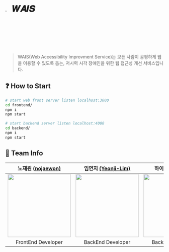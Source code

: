 # <img src="https://user-images.githubusercontent.com/57888020/179347320-0a4cd097-31f0-4460-92c0-29d7d566976c.png" width="3%" height="3%" > 𝑾𝑨𝑰𝑺

> WAIS(Web Accessibility Improvment Service)는 모든 사람이 공평하게 웹을 이용할 수 있도록 돕는, 저시력 시각 장애인을 위한 웹 접근성 개선 서비스입니다.

## ❓ How to Start
```sh
# start web front server listen localhost:3000
cd frontend/
npm i
npm start

# start backend server listen localhost:4000
cd backend/
npm i
npm start
```

## 🤝 Team Info
| 노재원 [(nojaewon)](https://github.com/nojaewon) | 임연지 [(Yeonji-Lim)](https://github.com/Yeonji-Lim) | 하이현 [(hyh1016)](https://github.com/hyh1016) | 이승규 [(seungy0)](https://github.com/seungy0) |
| :---: | :---: | :---: | :---: | 
|<img src="https://avatars.githubusercontent.com/u/82192655?v=4" width="200px" height="200px" />|<img src ="https://avatars.githubusercontent.com/u/57888020?v=4" width = "200px" height="200px" />|<img src ="https://avatars.githubusercontent.com/u/59721541?v=4" width = "200px" height="200px" />|<img src ="https://avatars.githubusercontent.com/u/51262434?v=4" width = "200px" height="200px" />|
|FrontEnd Developer|BackEnd Developer|BackEnd Developer|Infrastructure Engineer| 
